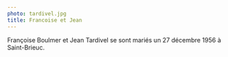 ```yaml
---
photo: tardivel.jpg
title: Francoise et Jean
---
```

Françoise Boulmer et Jean Tardivel se sont mariés un 27 décembre 1956 à Saint-Brieuc.

